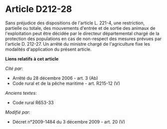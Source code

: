 # Article D212-28

Sans préjudice des dispositions de l'article L. 221-4, une restriction, partielle ou totale, des mouvements d'entrée et de
sortie des animaux de l'exploitation peut être décidée par le directeur départemental chargé de la protection des populations
en cas de non-respect des mesures prévues par l'article D. 212-27. Un arrêté du ministre chargé de l'agriculture fixe les
modalités d'application du présent article.

**Liens relatifs à cet article**

_Cité par_:

  - Arrêté du 28 décembre 2006 - art. 3 (Ab)
  - Code rural et de la pêche maritime - art. R215-12 (V)

_Anciens textes_:

  - Code rural R653-33

_Modifié par_:

  - Décret n°2009-1484 du 3 décembre 2009 - art. 20 (V)
